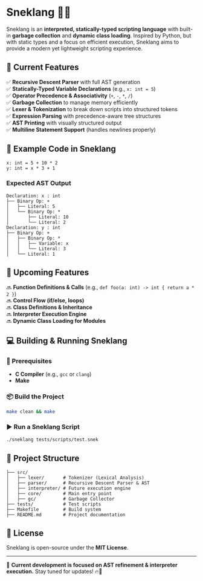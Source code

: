 # Sneklang 🐍🚀

Sneklang is an **interpreted, statically-typed scripting language** with built-in **garbage collection** and **dynamic class loading**. Inspired by Python, but with static types and a focus on efficient execution, Sneklang aims to provide a modern yet lightweight scripting experience.

## **🔹 Current Features**
✅ **Recursive Descent Parser** with full AST generation  
✅ **Statically-Typed Variable Declarations** (e.g., `x: int = 5`)  
✅ **Operator Precedence & Associativity** (`+`, `-`, `*`, `/`)  
✅ **Garbage Collection** to manage memory efficiently  
✅ **Lexer & Tokenization** to break down scripts into structured tokens  
✅ **Expression Parsing** with precedence-aware tree structures  
✅ **AST Printing** with visually structured output  
✅ **Multiline Statement Support** (handles newlines properly)  

## **📜 Example Code in Sneklang**
```snek
x: int = 5 + 10 * 2
y: int = x * 3 + 1
```

### **Expected AST Output**
```
Declaration: x : int
├── Binary Op: +
│   ├── Literal: 5
│   └── Binary Op: *
│       ├── Literal: 10
│       └── Literal: 2
Declaration: y : int
├── Binary Op: +
│   ├── Binary Op: *
│   │   ├── Variable: x
│   │   └── Literal: 3
│   └── Literal: 1
```

## **🚀 Upcoming Features**
🔜 **Function Definitions & Calls** (e.g., `def foo(a: int) -> int { return a * 2 }`)  
🔜 **Control Flow (if/else, loops)**  
🔜 **Class Definitions & Inheritance**  
🔜 **Interpreter Execution Engine**  
🔜 **Dynamic Class Loading for Modules**  

## **💻 Building & Running Sneklang**
### **🔧 Prerequisites**
- **C Compiler** (e.g., `gcc` or `clang`)
- **Make**

### **📦 Build the Project**
```sh
make clean && make
```

### **▶️ Run a Sneklang Script**
```sh
./sneklang tests/scripts/test.snek
```

## **📂 Project Structure**
```
├── src/
│   ├── lexer/       # Tokenizer (Lexical Analysis)
│   ├── parser/      # Recursive Descent Parser & AST
│   ├── interpreter/ # Future execution engine
│   ├── core/        # Main entry point
│   ├── gc/          # Garbage Collector
├── tests/           # Test scripts
├── Makefile         # Build system
├── README.md        # Project documentation
```

## **📜 License**
Sneklang is open-source under the **MIT License**.

---
🚀 **Current development is focused on AST refinement & interpreter execution.** Stay tuned for updates! 🔥🐍


